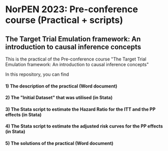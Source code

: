 # NorPEN 2023: Pre-conference course (Practical + scripts)

## The Target Trial Emulation framework: An introduction to causal inference concepts

This is the practical of the Pre-conference course "The Target Trial Emulation framework: An introduction to causal inference concepts"



In this repository, you can find


#### 1) The description of the practical (Word document)

#### 2) The "Initial Dataset" that was utilised (in Stata)

#### 3) The Stata script to estimate the Hazard Ratio for the ITT and the PP effects (in Stata)

#### 4) The Stata script to estimate the adjusted risk curves for the PP effects (in Stata)

#### 5) The solutions of the practical (Word document)

